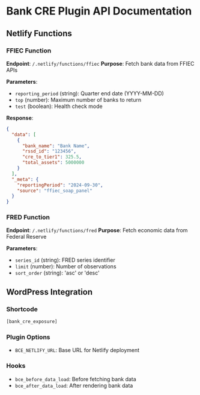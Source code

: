# Bank CRE Plugin API Documentation

## Netlify Functions

### FFIEC Function
**Endpoint**: `/.netlify/functions/ffiec`
**Purpose**: Fetch bank data from FFIEC APIs

**Parameters**:
- `reporting_period` (string): Quarter end date (YYYY-MM-DD)
- `top` (number): Maximum number of banks to return
- `test` (boolean): Health check mode

**Response**:
```json
{
  "data": [
    {
      "bank_name": "Bank Name",
      "rssd_id": "123456", 
      "cre_to_tier1": 325.5,
      "total_assets": 5000000
    }
  ],
  "_meta": {
    "reportingPeriod": "2024-09-30",
    "source": "ffiec_soap_panel"
  }
}
```

### FRED Function
**Endpoint**: `/.netlify/functions/fred`
**Purpose**: Fetch economic data from Federal Reserve

**Parameters**:
- `series_id` (string): FRED series identifier
- `limit` (number): Number of observations
- `sort_order` (string): 'asc' or 'desc'

## WordPress Integration

### Shortcode
```php
[bank_cre_exposure]
```

### Plugin Options
- `BCE_NETLIFY_URL`: Base URL for Netlify deployment

### Hooks
- `bce_before_data_load`: Before fetching bank data
- `bce_after_data_load`: After rendering bank data
